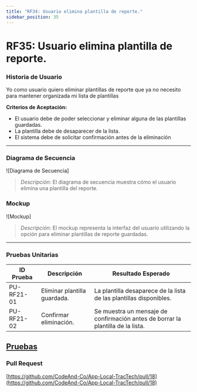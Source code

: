 ```yaml
---
title: "RF34: Usuario elimina plantilla de reporte."  
sidebar_position: 35
---
```


# RF35: Usuario elimina plantilla de reporte.

### Historia de Usuario

Yo como usuario quiero eliminar plantillas de reporte que ya no necesito para mantener organizada mi lista de plantillas 

  **Criterios de Aceptación:**
  - El usuario debe de poder seleccionar y eliminar alguna de las plantillas guardadas.
  - La plantilla debe de desaparecer de la lista.
  - El sistema debe de solicitar confirmación antes de la eliminación

---

### Diagrama de Secuencia

![Diagrama de Secuencia] 

> *Descripción*: El diagrama de secuencia muestra cómo el usuario elimina una plantilla del reporte.

### Mockup

![Mockup]

> *Descripción*: El mockup representa la interfaz del usuario utilizando la opción para eliminar plantillas de reporte guardadas.

---

### Pruebas Unitarias 
| ID Prueba | Descripción | Resultado Esperado |
|-----------|-------------|--------------------|
|PU-RF21-01|Eliminar plantilla guardada.|La plantilla desaparece de la lista de las plantillas disponibles.|
|PU-RF21-02|Confirmar eliminación.|Se muestra un mensaje de confirmación antes de borrar la plantilla de la lista.|

[Pruebas](https://docs.google.com/spreadsheets/d/1W-JW32dTsfI22-Yl5LydMhiu-oXHH_xo3hWvK6FHeLw/edit?gid=406186219#gid=406186219)
---

### Pull Request
[https://github.com/CodeAnd-Co/App-Local-TracTech/pull/18](https://github.com/CodeAnd-Co/App-Local-TracTech/pull/18)
